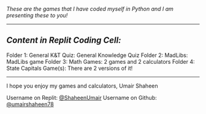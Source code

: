 *These are the games that I have coded myself in Python and I am presenting these to you!*

--------------------------------------
*Content in Replit Coding Cell:*
--------------------------------------
Folder 1: General K&T Quiz: General Knowledge Quiz
Folder 2: MadLibs: MadLibs game
Folder 3: Math Games: 2 games and 2 calculators
Folder 4: State Capitals Game(s): There are 2 versions of it!

-------------------------------------------
I hope you enjoy my games and calculators,
Umair Shaheen

Username on Replit: [@ShaheenUmair](https://replit.com/@ShaheenUmair)
Username on Github: [@umairshaheen78](https://github.com/umairshaheen78)